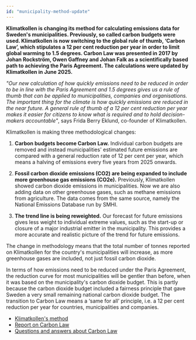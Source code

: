 ```yaml
---
id: "municipality-method-update"
---
```

                       
**Klimatkollen is changing its method for calculating emissions data for Sweden's municipalities. Previously, so called carbon budgets were used. Klimatkollen is now switching to the global rule of thumb, ‘Carbon Law’, which stipulates a 12 per cent reduction per year in order to limit global warming to 1.5 degrees. Carbon Law was presented in 2017 by Johan Rockström, Owen Gaffney and Johan Falk as a scientifically based path to achieving the Paris Agreement. The calculations were updated by Klimatkollen in June 2025.**  

*"Our new calculation of how quickly emissions need to be reduced in order to be in line with the Paris Agreement and 1.5 degrees gives us a rule of thumb that can be applied to municipalities, companies and organisations. The important thing for the climate is how quickly emissions are reduced in the near future. A general rule of thumb of a 12 per cent reduction per year makes it easier for citizens to know what is required and to hold decision-makers accountable"*, says Frida Berry Eklund, co-founder of Klimatkollen. 

Klimatkollen is making three methodological changes:

1. **Carbon budgets become Carbon Law.** Individual carbon budgets are removed and instead municipalities' estimated future emissions are compared with a general reduction rate of 12 per cent per year, which means a halving of emissions every five years from 2025 onwards.

2. **Fossil carbon dioxide emissions (CO2) are being expanded to include more greenhouse gas emissions (CO2e).** Previously, Klimatkollen showed carbon dioxide emissions in municipalities. Now we are also adding data on other greenhouse gases, such as methane emissions from agriculture. The data comes from the same source, namely the National Emissions Database run by SMHI.

3. **The trend line is being reweighted.** Our forecast for future emissions gives less weight to individual extreme values, such as the start-up or closure of a major industrial emitter in the municipality. This provides a more accurate and realistic picture of the trend for future emissions.

The change in methodology means that the total number of tonnes reported on Klimatkollen for the country's municipalities will increase, as more greenhouse gases are included, not just fossil carbon dioxide.

In terms of how emissions need to be reduced under the Paris Agreement, the reduction curve for most municipalities will be gentler than before, when it was based on the municipality's carbon dioxide budget. This is partly because the carbon dioxide budget included a fairness principle that gave Sweden a very small remaining national carbon dioxide budget. The transition to Carbon Law means a ‘same for all’ principle, i.e. a 12 per cent reduction per year for countries, municipalities and companies.
- [Klimatkollen's method](en/methodology?view=municipalityDataOverview)
- [Report on Carbon Law](/reports/2025-06-19_ApplyingCarbonLawFrom2025.pdf)
- [Questions and answers about Carbon Law](en/insights/carbon-law-from-2025)

